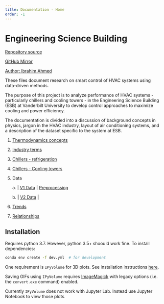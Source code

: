 ```yaml
---
title: Documentation - Home
order: -1
---
```


# Engineering Science Building

[Repository source](https://git.isis.vanderbilt.edu/SmartBuildings/EngineeringScienceBuilding)

[GitHub Mirror](https://github.com/hazrmard/EngineeringScienceBuilding)

[Author: Ibrahim Ahmed](https://iahmed.me)


These files document research on smart control of HVAC systems using data-driven methods.

The purpose of this project is to analyze performance of HVAC systems - particularly chillers and cooling towers - in the Engineering Science Building (ESB) at Vanderbilt University to develop control approaches to maximize cooling and power efficiency.

The documentation is divided into a discussion of background concepts in physics, jargon in the HVAC industry, layout of air conditioning systems, and a description of the dataset specific to the system at ESB.

1. [Thermodynamics concepts](0-thermo-basics.md)

2. [Industry terms](1-industry-terms.md)

3. [Chillers - refrigeration](2-chiller.md)

4. [Chillers - Cooling towers](3-cooling-tower.md)

5. Data

    a. | [V1 Data](./datasets/v1/dataset.md) | [Preprocessing](./datasets/v1/preprocessing.md)

    b. | [V2 Data](./datasets/v2/dataset.md) |

6. [Trends](6-trends.md)

7. [Relationships](7-relationships.md)


## Installation

Requires python 3.7. However, python 3.5+ shoould work fine. To install dependencies:

```bash
conda env create -f dev.yml  # for development
```

One requirement is `IPyVolume` for 3D plots. See installation instructions [here][2].

Saving GIFs using `IPyVolume` requires [ImageMagick][1] with legacy options (i.e. the `convert.exe` command) enabled.

Currently `IPyVolume` does not work with Jupyter Lab. Instead use Jupyter Notebook to view those plots.

[1]: https://www.imagemagick.org/script/index.php
[2]: https://ipyvolume.readthedocs.io/en/latest/install.html